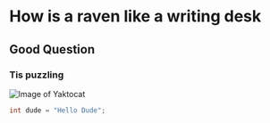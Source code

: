 # How is a raven like a writing desk
## Good Question
### Tis puzzling
![Image of Yaktocat](https://octodex.github.com/images/yaktocat.png)
``` java
int dude = "Hello Dude";
```
